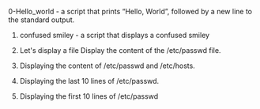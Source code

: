 0-Hello_world - a script that prints “Hello, World”, followed by a new line to the standard output.

1. confused smiley - a script that displays a confused smiley

2. Let's display a file Display the content of the /etc/passwd file.

3. Displaying the content of /etc/passwd and /etc/hosts.

4. Displaying the last 10 lines of /etc/passwd.

5. Displaying the first 10 lines of /etc/passwd
